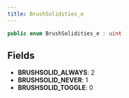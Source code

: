 ```yaml
---
title: BrushSolidities_e
---
```


```csharp
public enum BrushSolidities_e : uint
```

## Fields

- **BRUSHSOLID_ALWAYS**: 2
- **BRUSHSOLID_NEVER**: 1
- **BRUSHSOLID_TOGGLE**: 0

